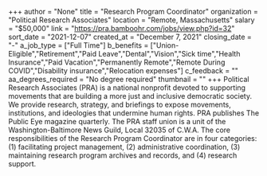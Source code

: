 +++
author = "None"
title = "Research Program Coordinator"
organization = "Political Research Associates"
location = "Remote, Massachusetts"
salary = "$50,000"
link = "https://pra.bamboohr.com/jobs/view.php?id=32"
sort_date = "2021-12-07"
created_at = "December 7, 2021"
closing_date = "-"
a_job_type = ["Full Time"]
b_benefits = ["Union-Eligible","Retirement","Paid Leave","Dental","Vision","Sick time","Health Insurance","Paid Vacation","Permanently Remote","Remote During COVID","Disability insurance","Relocation expenses"]
c_feedback = ""
aa_degrees_required = "No degree required"
thumbnail = ""
+++
Political Research Associates (PRA) is a national nonprofit devoted to supporting movements that are building a more just and inclusive democratic society. We provide research, strategy, and briefings to expose movements, institutions, and ideologies that undermine human rights. PRA publishes The Public Eye magazine quarterly.  The PRA staff union is a unit of the Washington-Baltimore News Guild, Local 32035 of C.W.A. The core responsibilities of the Research Program Coordinator are in four categories: (1) facilitating project management, (2) administrative coordination, (3) maintaining research program archives and records, and (4) research support.


